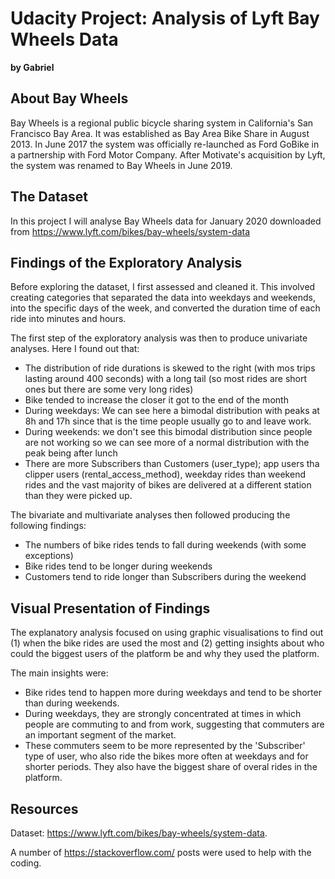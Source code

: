 # Udacity Project: Analysis of Lyft Bay Wheels Data

**by Gabriel**

## About Bay Wheels

Bay Wheels is a regional public bicycle sharing system in California's San Francisco Bay Area. It was established as Bay Area Bike Share in August 2013. In June 2017 the system was officially re-launched as Ford GoBike in a partnership with Ford Motor Company. After Motivate's acquisition by Lyft, the system was renamed to Bay Wheels in June 2019.

## The Dataset

In this project I will analyse Bay Wheels data for January 2020 downloaded from https://www.lyft.com/bikes/bay-wheels/system-data

## Findings of the Exploratory Analysis

Before exploring the dataset, I first assessed and cleaned it. This involved creating categories that separated the data into weekdays and weekends, into the specific days of the week, and converted the duration time of each ride into minutes and hours.

The first step of the exploratory analysis was then to produce univariate analyses. Here I found out that:
- The distribution of ride durations is skewed to the right (with mos trips lasting around 400 seconds) with a long tail (so most rides are short ones but there are some very long rides)
- Bike tended to increase the closer it got to the end of the month
- During weekdays: We can see here a bimodal distribution with peaks at 8h and 17h since that is the time people usually go to and leave work.
- During weekends: we don't see this bimodal distribution since people are not working so we can see more of a normal distribution with the peak being after lunch
- There are more Subscribers than Customers (user_type); app users tha clipper users (rental_access_method), weekday rides than weekend rides and the vast majority of bikes are delivered at a different station than they were picked up.

The bivariate and multivariate analyses then followed producing the following findings:
- The numbers of bike rides tends to fall during weekends (with some exceptions)
- Bike rides tend to be longer during weekends
- Customers tend to ride longer than Subscribers during the weekend

## Visual Presentation of Findings

The explanatory analysis focused on using graphic visualisations to find out (1) when the bike rides are used the most and (2) getting insights about who could the biggest users of the platform be and why they used the platform.

The main insights were:
- Bike rides tend to happen more during weekdays and tend to be shorter than during weekends.
- During weekdays, they are strongly concentrated at times in which people are commuting to and from work, suggesting that commuters are an important segment of the market.
- These commuters seem to be more represented by the 'Subscriber' type of user, who also ride the bikes more often at weekdays and for shorter periods. They also have the biggest share of overal rides in the platform.

## Resources

Dataset: https://www.lyft.com/bikes/bay-wheels/system-data.


A number of https://stackoverflow.com/ posts were used to help with the coding.
